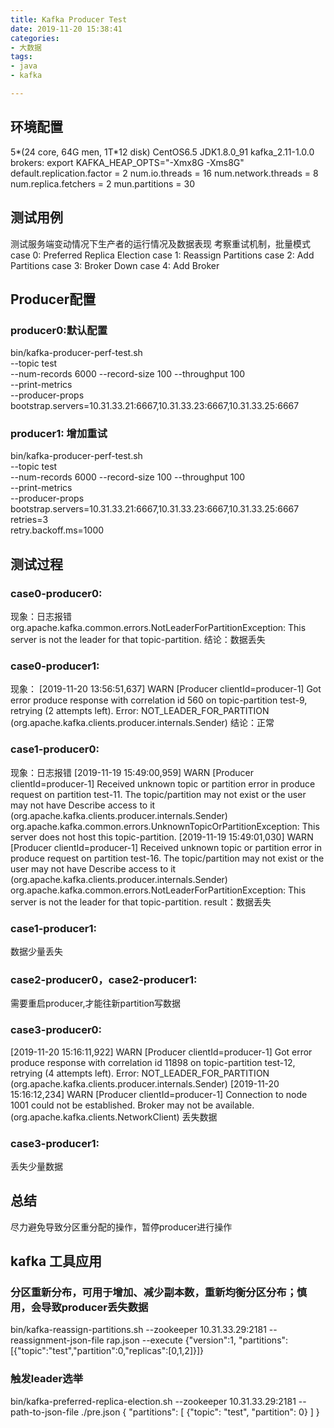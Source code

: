 ```yaml
---
title: Kafka Producer Test
date: 2019-11-20 15:38:41
categories:
- 大数据
tags:
- java
- kafka

---
```

## 环境配置
5*(24 core, 64G men, 1T*12 disk)
CentOS6.5
JDK1.8.0_91
kafka_2.11-1.0.0
brokers:
export KAFKA_HEAP_OPTS="-Xmx8G -Xms8G"
default.replication.factor = 2
num.io.threads = 16
num.network.threads = 8
num.replica.fetchers = 2
mun.partitions = 30
<!--more-->
## 测试用例
测试服务端变动情况下生产者的运行情况及数据表现
考察重试机制，批量模式
case 0: Preferred Replica Election
case 1: Reassign Partitions
case 2: Add Partitions
case 3: Broker Down
case 4: Add Broker

## Producer配置
### producer0:默认配置
bin/kafka-producer-perf-test.sh \
--topic test \
--num-records 6000 --record-size 100 --throughput 100 \
--print-metrics \
--producer-props bootstrap.servers=10.31.33.21:6667,10.31.33.23:6667,10.31.33.25:6667

### producer1: 增加重试
bin/kafka-producer-perf-test.sh \
--topic test \
--num-records 6000 --record-size 100 --throughput 100 \
--print-metrics \
--producer-props bootstrap.servers=10.31.33.21:6667,10.31.33.23:6667,10.31.33.25:6667 \
retries=3 \
retry.backoff.ms=1000

## 测试过程
### case0-producer0:
现象：日志报错
org.apache.kafka.common.errors.NotLeaderForPartitionException: This server is not the leader for that topic-partition.
结论：数据丢失

### case0-producer1:
现象：
[2019-11-20 13:56:51,637] WARN [Producer clientId=producer-1] Got error produce response with correlation id 560 on topic-partition test-9, retrying (2 attempts left). Error: NOT_LEADER_FOR_PARTITION (org.apache.kafka.clients.producer.internals.Sender)
结论：正常

### case1-producer0:
现象：日志报错
[2019-11-19 15:49:00,959] WARN [Producer clientId=producer-1] Received unknown topic or partition error in produce request on partition test-11. The topic/partition may not exist or the user may not have Describe access to it (org.apache.kafka.clients.producer.internals.Sender)
org.apache.kafka.common.errors.UnknownTopicOrPartitionException: This server does not host this topic-partition.
[2019-11-19 15:49:01,030] WARN [Producer clientId=producer-1] Received unknown topic or partition error in produce request on partition test-16. The topic/partition may not exist or the user may not have Describe access to it (org.apache.kafka.clients.producer.internals.Sender)
org.apache.kafka.common.errors.NotLeaderForPartitionException: This server is not the leader for that topic-partition.
result：数据丢失

### case1-producer1:
数据少量丢失

### case2-producer0，case2-producer1:
需要重启producer,才能往新partition写数据


### case3-producer0:
[2019-11-20 15:16:11,922] WARN [Producer clientId=producer-1] Got error produce response with correlation id 11898 on topic-partition test-12, retrying (4 attempts left). Error: NOT_LEADER_FOR_PARTITION (org.apache.kafka.clients.producer.internals.Sender)
[2019-11-20 15:16:12,234] WARN [Producer clientId=producer-1] Connection to node 1001 could not be established. Broker may not be available. (org.apache.kafka.clients.NetworkClient)
丢失数据
### case3-producer1:
丢失少量数据

## 总结
尽力避免导致分区重分配的操作，暂停producer进行操作

## kafka 工具应用
### 分区重新分布，可用于增加、减少副本数，重新均衡分区分布；慎用，会导致producer丢失数据
bin/kafka-reassign-partitions.sh --zookeeper 10.31.33.29:2181 --reassignment-json-file rap.json --execute
{"version":1,
"partitions":[{"topic":"test","partition":0,"replicas":[0,1,2]}]}


### 触发leader选举
bin/kafka-preferred-replica-election.sh --zookeeper 10.31.33.29:2181 --path-to-json-file ./pre.json
{
 "partitions":
  [
    {"topic": "test", "partition": 0}
  ]
}